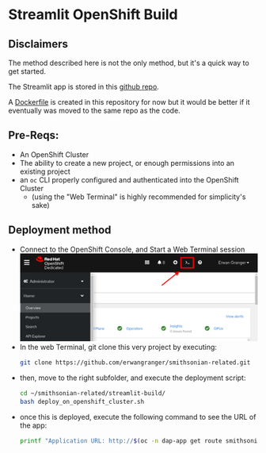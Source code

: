 # Streamlit OpenShift Build

## Disclaimers

The method described here is not the only method, but it's a quick way to get started.

The Streamlit app is stored in this [github repo](https://github.com/wjbmattingly/dap_app).

A [Dockerfile](Dockerfile) is created in this repository for now but it would be better if it eventually was moved to the same repo as the code.

## Pre-Reqs:

* An OpenShift Cluster
* The ability to create a new project, or enough permissions into an existing project
* an `oc` CLI properly configured and authenticated into the OpenShift Cluster
  * (using the "Web Terminal" is highly recommended for simplicity's sake)

## Deployment method

* Connect to the OpenShift Console, and Start a Web Terminal session
  ![](img/WebTerm.png)
* In the web Terminal, git clone this very project by executing:
    ```bash
    git clone https://github.com/erwangranger/smithsonian-related.git
    ```
* then, move to the right subfolder, and execute the deployment script:
    ```bash
    cd ~/smithsonian-related/streamlit-build/
    bash deploy_on_openshift_cluster.sh
    ```
* once this is deployed, execute the following command to see the URL of the app:
    ```bash
    printf "Application URL: http://$(oc -n dap-app get route smithsonian-related -o jsonpath='{.spec.host}{"\n"}')\n"
    ```